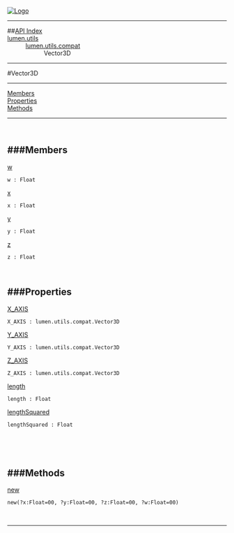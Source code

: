 
[![Logo](../../../../images/logo.png)](../../../../index.html)

---


##[API Index](../../../../api/index.html#lumen.utils)   
[lumen.utils](../)     
&emsp;&emsp;&emsp;[lumen.utils.compat](./)   
&emsp;&emsp;&emsp;&emsp;&emsp;&emsp;Vector3D

---

#Vector3D


---


[Members](#Members)   
[Properties](#Properties)   
[Methods](#Methods)   


---

&nbsp;   

<a class="lift" name="Members" ></a>
###Members   
---
<a class="lift" name="w" href="#w">w</a>



`w : Float`

<span class="small_desc_flat">  </span>   

<a class="lift" name="x" href="#x">x</a>



`x : Float`

<span class="small_desc_flat">  </span>   

<a class="lift" name="y" href="#y">y</a>



`y : Float`

<span class="small_desc_flat">  </span>   

<a class="lift" name="z" href="#z">z</a>



`z : Float`

<span class="small_desc_flat">  </span>   

&nbsp;   

<a class="lift" name="Properties" ></a>
###Properties   
---
<a class="lift" name="X_AXIS" href="#X_AXIS">X_AXIS</a>



`X_AXIS : lumen.utils.compat.Vector3D`

<span class="small_desc_flat">  </span>   

<a class="lift" name="Y_AXIS" href="#Y_AXIS">Y_AXIS</a>



`Y_AXIS : lumen.utils.compat.Vector3D`

<span class="small_desc_flat">  </span>   

<a class="lift" name="Z_AXIS" href="#Z_AXIS">Z_AXIS</a>



`Z_AXIS : lumen.utils.compat.Vector3D`

<span class="small_desc_flat">  </span>   

<a class="lift" name="length" href="#length">length</a>



`length : Float`

<span class="small_desc_flat">  </span>   

<a class="lift" name="lengthSquared" href="#lengthSquared">lengthSquared</a>



`lengthSquared : Float`

<span class="small_desc_flat">  </span>   

&nbsp;   

&nbsp;   

<a class="lift" name="Methods" ></a>
###Methods   
---
<a class="lift" name="new" href="#new">new</a>



`new(?x:Float=00, ?y:Float=00, ?z:Float=00, ?w:Float=00) `

<span class="small_desc_flat">  </span>   



&nbsp;
&nbsp;
&nbsp;

---  


&nbsp;   
&nbsp;   